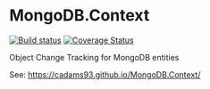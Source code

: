 # MongoDB.Context

[![Build status](https://ci.appveyor.com/api/projects/status/qu40i3m3w3dkx0kr?svg=true)](https://ci.appveyor.com/project/cadams93/mongodb-context)  [![Coverage Status](https://coveralls.io/repos/github/cadams93/MongoDB.Context/badge.svg?branch=master)](https://coveralls.io/github/cadams93/MongoDB.Context?branch=master)

Object Change Tracking for MongoDB entities

See: https://cadams93.github.io/MongoDB.Context/
